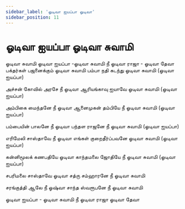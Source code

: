 ```yaml
---
sidebar_label: 'ஓடிவா ஐயப்பா ஓடிவா'
sidebar_position: 11
---
```


# **ஓடிவா ஐயப்பா ஓடிவா சுவாமி**


ஓடிவா சுவாமி
ஓடிவா ஐயப்பா -ஓடிவா சுவாமி நீ
ஓடிவா ராஜா - ஓடிவா தேவா
பக்தர்கள் பஜனைக்கும் ஓடிவா சுவாமி
பம்பா நதி கடந்து ஓடிவா சுவாமி (ஓடிவா ஐயப்பா)

அச்சன் கோவில் அரசே நீ ஓடிவா
ஆரியங்காவு ஐயாவே ஓடிவா சுவாமி (ஓடிவா ஐயப்பா)

அம்பிகை மைந்தனே நீ ஓடிவா
ஆனைமுகன் தம்பியே நீ ஓடிவா சுவாமி (ஓடிவா ஐயப்பா)

பம்பையின் பாலனே நீ ஓடிவா
பந்தள ராஜனே நீ ஓடிவா சுவாமி (ஓடிவா ஐயப்பா)

எரிமேலி சாஸ்தாவே நீ ஓடிவா
எங்கள் குறைதீர்ப்பவனே ஓடிவா சுவாமி (ஓடிவா ஐயப்பா)

கன்னிமூலக் கணபதியே ஓடிவா
காந்தமலை ஜோதியே நீ ஓடிவா சுவாமி (ஓடிவா ஐயப்பா)

சபரிமலை சாஸ்தாவே ஓடிவா
சத்ரு சம்ஹாரனே நீ ஓடிவா சுவாமி

சரங்குத்தி ஆலே நீ ஓஷ்வா
சாந்த ஸ்வரூபனே நீ ஓடிவா சுவாமி

ஓடிவா ஐயப்பா - ஓடிவா சுவாமி நீ
ஓடிவா ராஜா ஓடிவா தேவா


